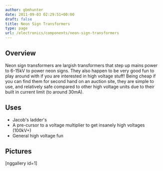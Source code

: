 ```yaml
---
author: gbmhunter
date: 2011-09-03 02:29:51+00:00
draft: false
title: Neon Sign Transformers
type: page
url: /electronics/components/neon-sign-transformers
---
```


## Overview

Neon sign transformers are largish transformers that step up mains power to 6-15kV to power neon signs. They also happen to be very good fun to play around with if you are interested in high voltage stuff! Being cheap if you can find them for second hand on an auction site, they are simple to use, and relatively safe compared to other high voltage units due to their built in current limit (to around 30mA).

## Uses

* Jacob's ladder's
* A pre-cursor to a voltage multiplier to get insanely high voltages (100kV+)
* General high voltage fun

## Pictures

[nggallery id=1]
